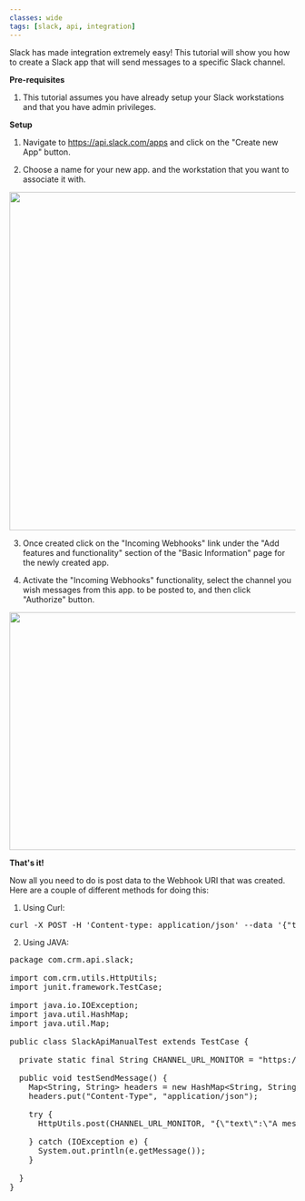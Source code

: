```yaml
---
classes: wide
tags: [slack, api, integration]
---
```

Slack has made integration extremely easy! This tutorial will show you how to create a Slack app that will send messages to a specific Slack channel.

<strong>Pre-requisites</strong>

1. This tutorial assumes you have already setup your Slack workstations and that you have admin privileges.

<strong>Setup</strong>

1. Navigate to <a href="https://api.slack.com/apps">https://api.slack.com/apps</a> and click on the "Create new App" button.

2. Choose a name for your new app. and the workstation that you want to associate it with.

<img class="aligncenter size-full wp-image-950" src="http://chrismepham.co.uk/blog/wp-content/uploads/2018/06/slack-create.png" alt="" width="1020" height="595" />

3. Once created click on the "Incoming Webhooks" link under the "Add features and functionality" section of the "Basic Information" page for the newly created app.

4. Activate the "Incoming Webhooks" functionality, select the channel you wish messages from this app. to be posted to, and then click "Authorize" button.

<img class="aligncenter size-full wp-image-954" src="http://chrismepham.co.uk/blog/wp-content/uploads/2018/06/slack-authorize.png" alt="" width="628" height="418" />

<strong>That's it!</strong>

Now all you need to do is post data to the Webhook URI that was created. Here are a couple of different methods for doing this:

1. Using Curl:
<pre class="EnlighterJSRAW" data-enlighter-language="shell">curl -X POST -H 'Content-type: application/json' --data '{"text":"Hello, World!"}' https://hooks.slack.com/services/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</pre>
2. Using JAVA:
<pre class="EnlighterJSRAW" data-enlighter-language="java">package com.crm.api.slack;

import com.crm.utils.HttpUtils;
import junit.framework.TestCase;

import java.io.IOException;
import java.util.HashMap;
import java.util.Map;

public class SlackApiManualTest extends TestCase {

  private static final String CHANNEL_URL_MONITOR = "https://hooks.slack.com/services/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";

  public void testSendMessage() {
    Map&lt;String, String&gt; headers = new HashMap&lt;String, String&gt;();
    headers.put("Content-Type", "application/json");
  
    try {
      HttpUtils.post(CHANNEL_URL_MONITOR, "{\"text\":\"A message\"}", headers, HttpUtils.METHOD_POST);
  
    } catch (IOException e) {
      System.out.println(e.getMessage());
    }
  
  }
}</pre>
&nbsp;
